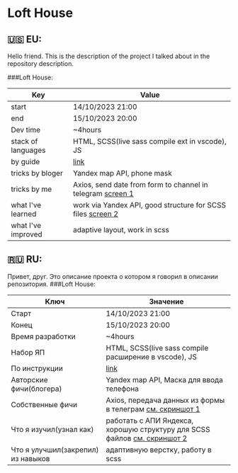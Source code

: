 # Loft House

## 🇺🇸 EU: 
Hello friend.
This is the description of the project I talked about in the repository description.

###Loft House:

| Key  | Value |
| ------ | ------ |
| start | 14/10/2023 21:00 |
| end | 15/10/2023 20:00 |
| Dev time | ~4hours |
| stack of languages | HTML, SCSS(live sass compile ext in vscode), JS |
| by guide | [link](https://youtu.be/-YAzSex8zIo?si=RKyAlVXtcYMyUQVH) |
| tricks by bloger | Yandex map API, phone mask |
| tricks by me | Axios, send date from form to channel in telegram [screen 1](https://github.com/gudkovWay/projects/blob/main/guidedDev/LoftHouse/deploying/screen1.png) |
| what I've learned | work via Yandex API, good structure for SCSS files [screen 2](https://github.com/gudkovWay/projects/blob/main/guidedDev/LoftHouse/deploying/screen2.png) |
| what I've improved | adaptive layout, work in scss |




## 🇷🇺 RU:

Привет, друг.
Это описание проекта о котором я говорил в описании репозитория.
###Loft House:

| Ключ  | Значение |
| ------ | ------ |
| Старт | 14/10/2023 21:00 |
| Конец | 15/10/2023 20:00 |
| Время разработки | ~4hours |
| Набор ЯП | HTML, SCSS(live sass compile расширение в vscode), JS |
| По инструкции | [link](https://youtu.be/-YAzSex8zIo?si=RKyAlVXtcYMyUQVH) |
| Авторские фичи(блогера) | Yandex map API, Маска для ввода телефона  |
| Собственные фичи | Axios, передача данных из формы в телеграм [см. скриншот 1](https://github.com/gudkovWay/projects/blob/main/guidedDev/LoftHouse/deploying/screen1.png) |
| Что я изучил(узнал как) | работать с АПИ Яндекса, хорошую структуру для SCSS файлов [см. скриншот 2](https://github.com/gudkovWay/projects/blob/main/guidedDev/LoftHouse/deploying/screen2.png)  |
| Что я улучшил(закрепил) из навыков | адаптивную верстку, работу в scss |

